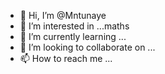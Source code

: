 - 👋 Hi, I’m @Mntunaye
- 👀 I’m interested in ...maths
- 🌱 I’m currently learning ...
- 💞️ I’m looking to collaborate on ...
- 📫 How to reach me ...

<!---
Mntunaye/Mntunaye is a ✨ special ✨ repository because its `README.md` (this file) appears on your GitHub profile.
You can click the Preview link to take a look at your changes.
--->
